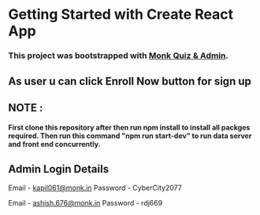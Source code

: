 # Getting Started with Create React App

### This project was bootstrapped with [Monk Quiz & Admin](https://yk5ms.csb.app/).

## As user u can click Enroll Now button for sign up
## NOTE : 
#### First clone this repository after then run npm install to install all packges required. Then run this command "npm run start-dev" to run data server and front end concurrently.


## Admin Login Details
Email - kapil061@monk.in
Password - CyberCity2077

Email - ashish.676@monk.in
Password - rdj669
